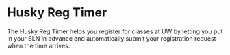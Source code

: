 # Husky Reg Timer

The Husky Reg Timer helps you register for classes at UW by letting you put in your SLN in advance and automatically submit your registration request when the time arrives. 
